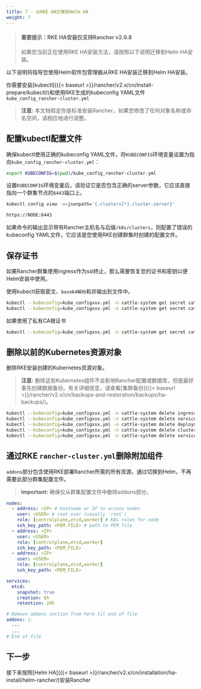 ```yaml
---
title: 7 - 从RKE HA迁移到Helm HA
weight: 7
---
```


> #### **重要提示：RKE HA安装仅支持Rancher v2.0.8**
>
>如果您当前正在使用RKE HA安装方法，请按照以下说明迁移到Helm HA安装。

以下说明将指导您使用Helm软件包管理器从RKE HA安装迁移到Helm HA安装。

你需要安装[kubectl]({{< baseurl >}}/rancher/v2.x/cn/install-prepare/kubectl/)和使用RKE生成的kubeconfig YAML文件 `kube_config_rancher-cluster.yml`

> **注意:** 本文档假定你是标准安装Rancher，如果您修改了任何对象名称或命名空间，请相应地进行调整。

## 配置kubectl配置文件

确保kubectl使用正确的kubeconfig YAML文件，将`KUBECONFIG`环境变量设置为指向`kube_config_rancher-cluster.yml`：

```bash
export KUBECONFIG=$(pwd)/kube_config_rancher-cluster.yml
```

设置`KUBECONFIG`环境变量后，请验证它是否包含正确的server参数，它应该直接指向一个群集节点的`6443`端口上。

```bash
kubectl config view -o=jsonpath='{.clusters[*].cluster.server}'

https://NODE:6443

```

如果命令的输出显示带有Rancher主机名与后缀`/k8s/clusters`，则配置了错误的kubeconfig YAML文件，它应该是您使用RKE创建群集时创建的配置文件。

## 保存证书

如果Rancher群集使用ingress作为ssl终止，那么需要恢复您的证书和密钥以便Helm安装中使用。

使用kubectl获取密文、`base64解码`和并输出到文件中。

```bash
kubectl --kubeconfig=kube_configxxx.yml -n cattle-system get secret cattle-keys-ingress -o jsonpath --template='{ .data.tls\.crt }' | base64 -d > tls.crt
kubectl --kubeconfig=kube_configxxx.yml -n cattle-system get secret cattle-keys-ingress -o jsonpath --template='{ .data.tls\.key }' | base64 -d > tls.key
```

如果使用了私有CA根证书

```bash
kubectl --kubeconfig=kube_configxxx.yml -n cattle-system get secret cattle-keys-server -o jsonpath --template='{ .data.cacerts\.pem }' | base64 -d > cacerts.pem
```

## 删除以前的Kubernetes资源对象

删除RKE安装创建的Kubernetes资源对象。

> **注意:** 删除这些Kubernetes组件不会影响Rancher配置或数据库，但是最好事先创建数据备份。有关详细信息，请查看[集群备份]({{< baseurl >}}/rancher/v2.x/cn/backups-and-restoration/backups/ha-backups/)。

```bash
kubectl --kubeconfig=kube_configxxx.yml -n cattle-system delete ingress cattle-ingress-http
kubectl --kubeconfig=kube_configxxx.yml -n cattle-system delete service cattle-service
kubectl --kubeconfig=kube_configxxx.yml -n cattle-system delete deployment cattle
kubectl --kubeconfig=kube_configxxx.yml -n cattle-system delete clusterrolebinding cattle-crb
kubectl --kubeconfig=kube_configxxx.yml -n cattle-system delete serviceaccount cattle-admin
```

## 通过RKE `rancher-cluster.yml`删除附加组件

`addons`部分包含使用RKE部署Rancher所需的所有资源。通过切换到Helm，不再需要此部分群集配置文件。

>**Important:** 确保仅从群集配置文件中删除addons部分。

```yaml
nodes:
  - address: <IP> # hostname or IP to access nodes
    user: <USER> # root user (usually 'root')
    role: [controlplane,etcd,worker] # K8s roles for node
    ssh_key_path: <PEM_FILE> # path to PEM file
  - address: <IP>
    user: <USER>
    role: [controlplane,etcd,worker]
    ssh_key_path: <PEM_FILE>
  - address: <IP>
    user: <USER>
    role: [controlplane,etcd,worker]
    ssh_key_path: <PEM_FILE>

services:
  etcd:
    snapshot: true
    creation: 6h
    retention: 24h

# Remove addons section from here til end of file
addons: |-
  ---
  ...
# End of file
```

## 下一步

接下来按照[Helm HA]({{< baseurl >}}/rancher/v2.x/cn/installation/ha-install/helm-rancher/)安装Rancher
